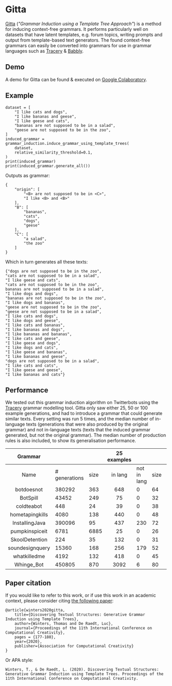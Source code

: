 # Gitta

[Gitta](https://arxiv.org/abs/2009.04530) (*"Grammar Induction using a Template Tree Approach"*) is a method for inducing context-free grammars.
It performs particularly well on datasets that have latent templates, e.g. forum topics, writing prompts and output from template-based text generators.
The found context-free grammars can easily be converted into grammars for use in grammar languages such as [Tracery](https://tracery.io/) & [Babbly](https://github.com/twinters/babbly).

## Demo

A demo for Gitta can be found & executed on [Google Colaboratory](https://colab.research.google.com/drive/1uD2tRUrXBtHm0YYWM7vuDivjacLq7K0G?usp=sharing).

## Example

```
dataset = [
    "I like cats and dogs",
    "I like bananas and geese",
    "I like geese and cats",
    "bananas are not supposed to be in a salad",
    "geese are not supposed to be in the zoo",
]
induced_grammar = grammar_induction.induce_grammar_using_template_trees(
    dataset,
    relative_similarity_threshold=0.1,
)
print(induced_grammar)
print(induced_grammar.generate_all())
```
Outputs as grammar:
```
{
    "origin": [
        "<B> are not supposed to be in <C>",
        "I like <B> and <B>"
    ],
    "B": [
        "bananas",
        "cats",
        "dogs",
        "geese"
    ],
    "C": [
        "a salad",
        "the zoo"
    ]
}
```

Which in turn generates all these texts:
```
{"dogs are not supposed to be in the zoo",
"cats are not supposed to be in a salad",
"I like geese and cats",
"cats are not supposed to be in the zoo", 
bananas are not supposed to be in a salad",
"I like dogs and dogs",
"bananas are not supposed to be in the zoo",
"I like dogs and bananas",
"geese are not supposed to be in the zoo",
"geese are not supposed to be in a salad",
"I like cats and dogs",
"I like dogs and geese",
"I like cats and bananas",
"I like bananas and dogs",
"I like bananas and bananas",
"I like cats and geese",
"I like geese and dogs",
"I like dogs and cats",
"I like geese and bananas",
"I like bananas and geese",
"dogs are not supposed to be in a salad",
"I like cats and cats",
"I like geese and geese",
"I like bananas and cats"}
```

## Performance

We tested out this grammar induction algorithm on Twitterbots using the [Tracery](https://tracery.io/) grammar modelling tool.
Gitta only saw either 25, 50 or 100 example generations, and had to introduce a grammar that could generate similar texts.
Every setting was run 5 times, and the median number of in-language texts (generations that were also produced by the original grammar) and not in-language texts (texts that the induced grammar generated, but not the original grammar). The median number of production rules is also included, to show its generalisation performance.

|     Grammar     |               |      | 25 examples |             |      | 50 examples |             |      | 100 examples |             |      |
|:---------------:|---------------|------|:-----------:|-------------|------|:-----------:|-------------|------|-------------|-------------|------|
| Name            | # generations | size | in lang     | not in lang | size | in lang     | not in lang | size | in lang     | not in lang | size |
| botdoesnot      | 380292        | 363  | 648         | 0           | 64   | 2420        | 0           | 115  | 1596        | 4           | 179  |
| BotSpill        | 43452         | 249  | 75          | 0           | 32   | 150         | 0           | 62   | 324         | 0           | 126  |
| coldteabot      | 448           | 24   | 39          | 0           | 38   | 149         | 19          | 63   | 388         | 9           | 78   |
| hometapingkills | 4080          | 138  | 440         | 0           | 48   | 1184        | 3240        | 76   | 2536        | 7481        | 106  |
| InstallingJava  | 390096        | 95   | 437         | 230         | 72   | 2019        | 1910        | 146  | 1156        | 3399        | 228  |
| pumpkinspiceit  | 6781          | 6885 | 25          | 0           | 26   | 50          | 0           | 54   | 100         | 8           | 110  |
| SkoolDetention  | 224           | 35   | 132         | 0           | 31   | 210         | 29          | 41   | 224         | 29          | 49   |
| soundesignquery | 15360         | 168  | 256         | 179         | 52   | 76          | 2           | 83   | 217         | 94          | 152  |
| whatkilledme    | 4192          | 132  | 418         | 0           | 45   | 1178        | 0           | 74   | 2646        | 0           | 108  |
| Whinge_Bot      | 450805        | 870  | 3092        | 6           | 80   | 16300       | 748         | 131  | 59210       | 1710        | 222  |


## Paper citation

If you would like to refer to this work, or if use this work in an academic context, please consider citing [the following paper](https://arxiv.org/abs/2009.04530):

```
@article{winters2020gitta,
    title={Discovering Textual Structures: Generative Grammar Induction using Template Trees},
    author={Winters, Thomas and De Raedt, Luc},
    journal={Proceedings of the 11th International Conference on Computational Creativity},
    pages = {177-180},
    year={2020},
    publisher={Association for Computational Creativity}
}
```

Or APA style:
```
Winters, T., & De Raedt, L. (2020). Discovering Textual Structures: Generative Grammar Induction using Template Trees. Proceedings of the 11th International Conference on Computational Creativity.
```
